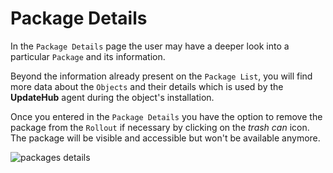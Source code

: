 # Package Details

In the `Package Details` page the user may have a deeper look into a particular `Package` and its information.

Beyond the information already present on the `Package List`, you will find more data about the `Objects` and their details which is used by the **UpdateHub** agent during the object's installation.

Once you entered in the `Package Details` you have the option to remove the package from the `Rollout` if necessary by clicking on the _trash can_ icon. The package will be visible and accessible but won't be available anymore.

![packages details](/img/Dashboard/package.png)
